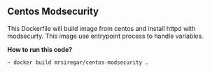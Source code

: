 ## Centos Modsecurity

This Dockerfile will build image from centos and install httpd with modsecurty. This image use entrypoint process to handle variables.

**How to run this code?**
```
~ docker build mrsiregar/centos-modsecurity .
```


